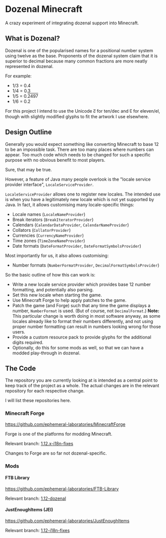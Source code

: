 Dozenal Minecraft
=================

A crazy experiment of integrating dozenal support into Minecraft.

What is Dozenal?
----------------

Dozenal is one of the popularised names for a positional number system using twelve
as the base. Proponents of the dozenal system claim that it is superior to decimal
because many common fractions are more neatly represented in dozenal.

For example:

* 1/3 = 0.4
* 1/4 = 0.3
* 1/5 = 0.<span style="text-decoration:overline;">2497</span>
* 1/6 = 0.2

For this project I intend to use the Unicode ↊ for ten/dec and ↋ for eleven/el,
though with slightly modified glyphs to fit the artwork I use elsewhere.


Design Outline
--------------

Generally you would expect something like converting Minecraft to base 12 to be an
impossible task. There are too many places where numbers can appear. Too much code
which needs to be changed for such a specific purpose with no obvious benefit to most
players.

Sure, that may be true.

However, a feature of Java many people overlook is the "locale service provider
interface", `LocaleServiceProvider`.

`LocaleServiceProvider` allows one to register new locales. The intended use is when
you have a legitimately new locale which is not yet supported by Java. In fact,
it allows customising many locale-specific things:

* Locale names (`LocaleNameProvider`)
* Break iterators (`BreakIteratorProvider`)
* Calendars (`CalendarDataProvider`, `CalendarNameProvider`)
* Collators (`CollatorProvider`)
* Currencies (`CurrencyNameProvider`)
* Time zones (`TimeZoneNameProvider`)
* Date formats (`DateFormatProvider`, `DateFormatSymbolsProvider`)

Most importantly for us, it also allows customising:

* Number formats (`NumberFormatProvider`, `DecimalFormatSymbolsProvider`)

So the basic outline of how this can work is:

* Write a new locale service provider which provides base 12 number formatting,
  and potentially also parsing.
* Set this new locale when starting the game.
* Use Minecraft Forge to help apply patches to the game.
* Patch the game (and Forge) such that any time the game displays a number,
  `NumberFormat` is used. (But of course, not `DecimalFormat`.)
  **Note:** This particular change is worth doing in most software anyway,
  as some locales already like to format their numbers differently, and not
  using proper number formatting can result in numbers looking wrong for
  those users.
* Provide a custom resource pack to provide glyphs for the additional digits
  required.
* Optionally, do this for some mods as well, so that we can have a modded
  play-through in dozenal.

The Code
--------

The repository you are currently looking at is intended as a central point to keep
track of the project as a whole. The actual changes are in the relevant repository
for each respective change.

I will list these repositories here.

### Minecraft Forge

https://github.com/ephemeral-laboratories/MinecraftForge

Forge is one of the platforms for modding Minecraft.

Relevant branch: [1.12.x-i18n-fixes](https://github.com/ephemeral-laboratories/MinecraftForge/tree/1.12.x-i18n-fixes)

Changes to Forge are so far not dozenal-specific.

### Mods

#### FTB Library

https://github.com/ephemeral-laboratories/FTB-Library

Relevant branch: [1.12-dozenal](https://github.com/ephemeral-laboratories/FTB-Library/tree/1.12-dozenal)

#### JustEnoughItems (JEI)

https://github.com/ephemeral-laboratories/JustEnoughItems

Relevant branch: [1.12-i18n-fixes](https://github.com/ephemeral-laboratories/JustEnoughItems/tree/1.12-i18n-fixes)

